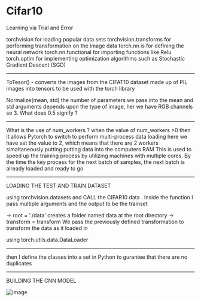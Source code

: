 # Cifar10
Learning via Trial and Error

 torchvision for loading popular data sets
 torchvision.transforms for performing transformation on the image data
 torch.nn is for defining the neural network
 torch.nn.functional for importing functions like Relu
 torch.optim for implementing optimization algorithms such as Stochastic Gradient Descent (SGD)

-------------------------------------------------------------------------------------------------
 ToTesor() - converts the images from the CIFAT10 dataset made up of PIL images
 into tensors to be used with the torch library

 Normalize(mean, std) the number of parameters we pass into the mean and std arguments
 depends upon the type of image, her we have RGB channels so 3.
 What does 0.5 signify ?
 
------------------------------------------------------------------------------------------
 What is the use of num_workers ?
 when the value of num_workers >0 then it allows Pytorch to switch to perform multi-process data loading
 here we have set the value to 2, which means that there are 2 workers simaltaneously putting putting data into the computers RAM
 This is used to speed up the training process by utilizing machines with multiple cores. By the time the key process for the next batch of samples, the next batch is
 already loaded and ready to go

---------------------------------------------------------------------------------------------------

LOADING THE TEST AND TRAIN DATASET

using torchvision.datasets and CALL the CIFAR10 data . Inside the function I pass multiple arguments and the output to  be the trainset

-> root = './data' creates a folder named data at the root directory
-> transform = transform We pass the previously defined transformation to transform the data as it loaded in

 using torch.utils.data.DataLoader 
 
-------------------------------------------------------------------------------------------------

then I define the classes into a set in Python to gurantee that there are no duplicates

----------------------------------------------------------------------------------------------

BUILDING THE CNN MODEL



![image](https://user-images.githubusercontent.com/54200145/231018322-9b9e01fe-f4e8-44da-989c-e8fa6bae547c.png)





